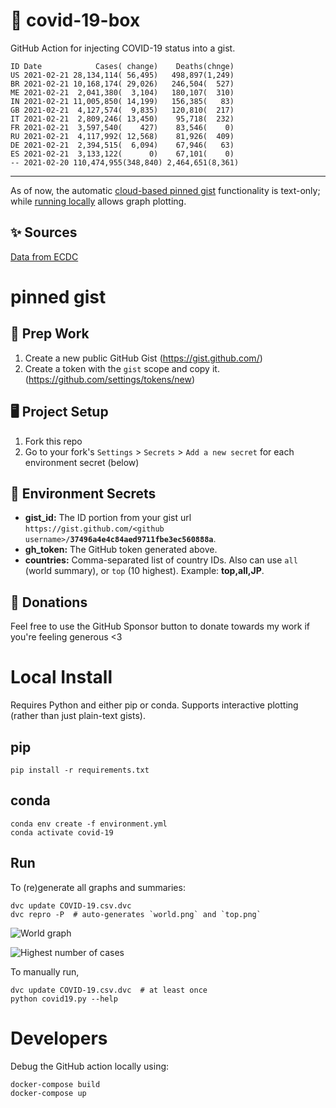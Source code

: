 # 🏥 covid-19-box

GitHub Action for injecting COVID-19 status into a gist.

```
ID Date            Cases( change)    Deaths(chnge)
US 2021-02-21 28,134,114( 56,495)   498,897(1,249)
BR 2021-02-21 10,168,174( 29,026)   246,504(  527)
ME 2021-02-21  2,041,380(  3,104)   180,107(  310)
IN 2021-02-21 11,005,850( 14,199)   156,385(   83)
GB 2021-02-21  4,127,574(  9,835)   120,810(  217)
IT 2021-02-21  2,809,246( 13,450)    95,718(  232)
FR 2021-02-21  3,597,540(    427)    83,546(    0)
RU 2021-02-21  4,117,992( 12,568)    81,926(  409)
DE 2021-02-21  2,394,515(  6,094)    67,946(   63)
ES 2021-02-21  3,133,122(      0)    67,101(    0)
-- 2021-02-20 110,474,955(348,840) 2,464,651(8,361)
```

---

As of now, the automatic [cloud-based pinned gist](#pinned-gist) functionality is text-only;
while [running locally](#local-install) allows graph plotting.

## ✨ Sources

[Data from ECDC](https://www.ecdc.europa.eu/en/publications-data/download-todays-data-geographic-distribution-covid-19-cases-worldwide)

# pinned gist

## 🎒 Prep Work
1. Create a new public GitHub Gist (https://gist.github.com/)
1. Create a token with the `gist` scope and copy it. (https://github.com/settings/tokens/new)

## 🖥 Project Setup
1. Fork this repo
1. Go to your fork's `Settings` > `Secrets` > `Add a new secret` for each environment secret (below)

## 🤫 Environment Secrets
- **gist_id:** The ID portion from your gist url `https://gist.github.com/<github username>/`**`37496a4e4c84aed9711fbe3ec560888a`**.
- **gh_token:** The GitHub token generated above.
- **countries:** Comma-separated list of country IDs. Also can use `all` (world summary), or `top` (10 highest). Example: **top,all,JP**.

## 💸 Donations

Feel free to use the GitHub Sponsor button to donate towards my work if you're feeling generous <3

# Local Install

Requires Python and either pip or conda. Supports interactive plotting (rather than just plain-text gists).

## pip

```
pip install -r requirements.txt
```

## conda

```
conda env create -f environment.yml
conda activate covid-19
```

## Run

To (re)generate all graphs and summaries:

```
dvc update COVID-19.csv.dvc
dvc repro -P  # auto-generates `world.png` and `top.png`
```

![World graph](world.png)

![Highest number of cases](top.png)

To manually run,

```
dvc update COVID-19.csv.dvc  # at least once
python covid19.py --help
```

# Developers

Debug the GitHub action locally using:

```
docker-compose build
docker-compose up
```
